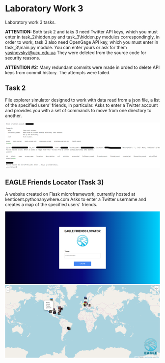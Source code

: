 # Laboratory Work 3

Laboratory work 3 tasks.

**ATTENTION:** Both task 2 and taks 3 need Twitter API keys, which you must enter in task_2\hidden.py and task_3\hidden.py modules correspondingly, in order to work, task 3 also need OpenGage API key, which you must enter in task_3\main.py module. You can enter yours or ask for them yasinovskyi@ucu.edu.ua They were deleted from the source code for security reasons.

**ATTENTION #2:** Many redundant commits were made in orded to delete API keys from commit history. The attempts were failed.  

## Task 2

File explorer simulator designed to work with data read from a json file, a list of the specified users' friends, in particular. Asks to enter a Twitter account and provides you with a set of commands to move from one directory to another.

![file_manager](https://github.com/kenticent9/laboratory_work_3/blob/master/images/file_explorer.png?raw=true)

## EAGLE Friends Locator (Task 3)

A website created on Flask microframework, currently hosted at kenticent.pythonanywhere.com Asks to enter a Twitter username and creates a map of the specified users' friends.

![homepage](https://github.com/kenticent9/laboratory_work_3/blob/master/images/homepage.png?raw=true)
![map_example](https://github.com/kenticent9/laboratory_work_3/blob/master/images/map_example.png?raw=true)
